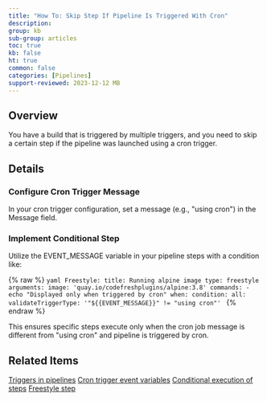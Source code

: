 ```yaml
---
title: "How To: Skip Step If Pipeline Is Triggered With Cron"
description: 
group: kb
sub-group: articles
toc: true
kb: false
ht: true
common: false
categories: [Pipelines]
support-reviewed: 2023-12-12 MB
---
```


## Overview

You have a build that is triggered by multiple triggers, and you need to skip a certain step if the pipeline was launched using a cron trigger.

## Details

### Configure Cron Trigger Message

In your cron trigger configuration, set a message (e.g., "using cron") in the Message field.

### Implement Conditional Step

Utilize the EVENT_MESSAGE variable in your pipeline steps with a condition like:

{% raw %}
    ```yaml
    Freestyle:
      title: Running alpine image
      type: freestyle
      arguments:
        image: 'quay.io/codefreshplugins/alpine:3.8'
        commands:
          - echo "Displayed only when triggered by cron"
      when:
        condition:
          all:
            validateTriggerType: '"${{EVENT_MESSAGE}}" != "using cron"'
    ```
{% endraw %}

This ensures specific steps execute only when the cron job message is different from "using cron" and pipeline is triggered by cron.

## Related Items

[Triggers in pipelines]({{site.baseurl}}/docs/pipelines/triggers/)
[Cron trigger event variables]({{site.baseurl}}/docs/pipelines/triggers/cron-triggers/#cron-event-payload)
[Conditional execution of steps]({{site.baseurl}}/docs/pipelines/conditional-execution-of-steps/)
[Freestyle step]({{site.baseurl}}/docs/pipelines/steps/freestyle/)
